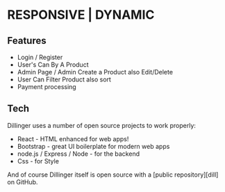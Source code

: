 # RESPONSIVE | DYNAMIC 

## Features

- Login / Register
- User's Can By A Product 
- Admin Page / Admin Create a Product also Edit/Delete  
- User Can Filter Product also sort 
- Payment processing

## Tech

Dillinger uses a number of open source projects to work properly:

- React  - HTML enhanced for web apps!
- Bootstrap - great UI boilerplate for modern web apps
- node.js / Express /  Node  - for the backend
- Css - for Style 


And of course Dillinger itself is open source with a [public repository][dill]
 on GitHub.
